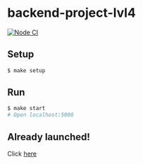 # backend-project-lvl4

[![Node CI](https://github.com/hexlet-boilerplates/fastify-nodejs-application/workflows/Node%20CI/badge.svg)](https://github.com/hexlet-boilerplates/fastify-nodejs-application/actions)

## Setup

```sh
$ make setup
```
## Run

```sh
$ make start
# Open localhost:5000
```

## Already launched!

Click [here](https://super-puper-task-manager.herokuapp.com/)
